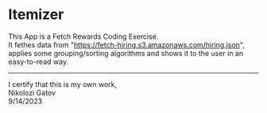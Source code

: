# Itemizer

This App is a Fetch Rewards Coding Exercise.<br>
It fethes data from "https://fetch-hiring.s3.amazonaws.com/hiring.json", applies some grouping/sorting algorithms and shows it to the user in an easy-to-read way.<br>


-----------------------------------
I certify that this is my own work,<br>
Nikolozi Gatov<br>
9/14/2023
